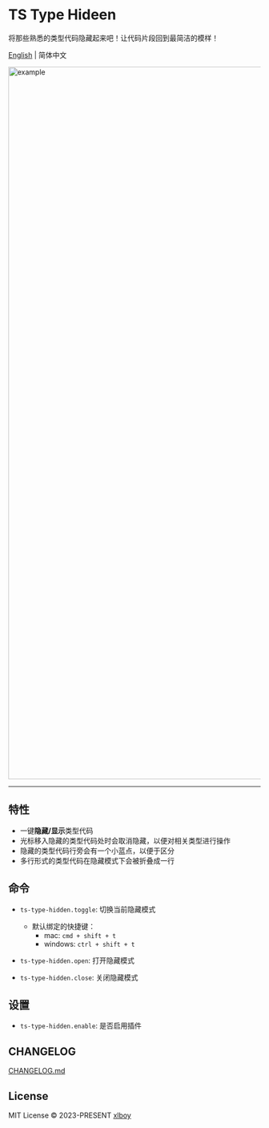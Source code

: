 # TS Type Hideen

将那些熟悉的类型代码隐藏起来吧！让代码片段回到最简洁的模样！

[English](./README.md) | 简体中文

<img width="1422" alt="example" src="https://user-images.githubusercontent.com/63690944/233914174-a536689e-cd80-4d87-81d4-104160be7c5e.png">

---

## 特性

- 一键**隐藏/显示**类型代码
- 光标移入隐藏的类型代码处时会取消隐藏，以便对相关类型进行操作
- 隐藏的类型代码行旁会有一个小蓝点，以便于区分
- 多行形式的类型代码在隐藏模式下会被折叠成一行

## 命令

- `ts-type-hidden.toggle`: 切换当前隐藏模式
  - 默认绑定的快捷键：
    - mac: `cmd + shift + t`
    - windows: `ctrl + shift + t`
  
- `ts-type-hidden.open`: 打开隐藏模式

- `ts-type-hidden.close`: 关闭隐藏模式

## 设置

- `ts-type-hidden.enable`: 是否启用插件

## CHANGELOG

[CHANGELOG.md](https://github.com/xlboy/ts-type-hidden/blob/master/CHANGELOG.md)

## License

MIT License © 2023-PRESENT  [xlboy](https://github.com/xlboy)
